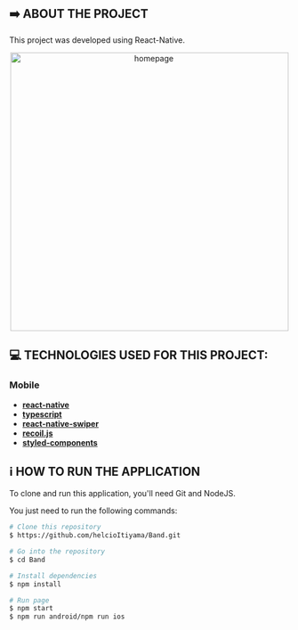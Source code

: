 
## :arrow_right: ABOUT THE PROJECT

This project was developed using React-Native. 

<p align="center">
    <img alt ="homepage" src="https://github.com/helcioItiyama/Band/blob/master/src/assets/bands.gif" height="500px"/>
</p>

## :computer: TECHNOLOGIES USED FOR THIS PROJECT:

### Mobile
- [**react-native**](https://github.com/facebook/react-native)
- [**typescript**](https://github.com/microsoft/TypeScript)
- [**react-native-swiper**](https://github.com/leecade/react-native-swiper)
- [**recoil.js**](https://github.com/facebookexperimental/Recoil)
- [**styled-components**](https://github.com/styled-components/styled-components)

## :information_source: HOW TO RUN THE APPLICATION

To clone and run this application, you'll need Git and NodeJS.

You just need to run the following commands:

```bash
# Clone this repository
$ https://github.com/helcioItiyama/Band.git

# Go into the repository
$ cd Band

# Install dependencies
$ npm install

# Run page
$ npm start
$ npm run android/npm run ios
```
